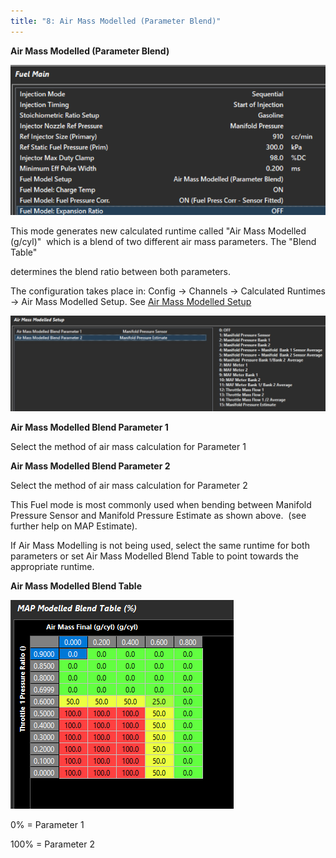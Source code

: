 ```yaml
---
title: "8: Air Mass Modelled (Parameter Blend)"
---
```


**Air Mass Modelled (Parameter Blend)**


![Image](</img/Untitled263.png>)



This mode generates new calculated runtime called "Air Mass Modelled (g/cyl)"&nbsp; which is a blend of two different air mass parameters. The "Blend Table"

determines the blend ratio between both parameters.


The configuration takes place in: Config -\> Channels -\> Calculated Runtimes -\> Air Mass Modelled Setup. See [Air Mass Modelled Setup](<AirMassModelledSetup.md>)


![Image](</img/Untitled265.jpg>)



**Air Mass Modelled Blend Parameter 1**


Select the method of air mass calculation for Parameter 1


**Air Mass Modelled Blend Parameter 2**


Select the method of air mass calculation for Parameter 2


This Fuel mode is most commonly used when bending between Manifold Pressure Sensor and Manifold Pressure Estimate as shown above.&nbsp; (see further help on MAP Estimate). &nbsp;


If Air Mass Modelling is not being used, select the same runtime for both parameters or set Air Mass Modelled Blend Table to point towards the appropriate runtime. &nbsp;


**Air Mass Modelled Blend Table**


![Image](</img/NewItem181.png>)


&#48;% = Parameter 1&nbsp;

&#49;00% = Parameter 2



